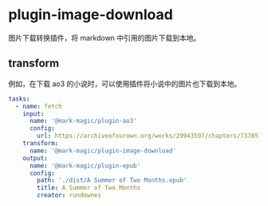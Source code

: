 # plugin-image-download

图片下载转换插件，将 markdown 中引用的图片下载到本地。

## transform

例如，在下载 ao3 的小说时，可以使用插件将小说中的图片也下载到本地。

```yaml
tasks:
  - name: fetch
    input:
      name: '@mark-magic/plugin-ao3'
      config:
        url: https://archiveofourown.org/works/29943597/chapters/73705791
    transform:
      name: '@mark-magic/plugin-image-download'
    output:
      name: '@mark-magic/plugin-epub'
      config:
        path: './dist/A Summer of Two Months.epub'
        title: A Summer of Two Months
        creator: rundownes
```
